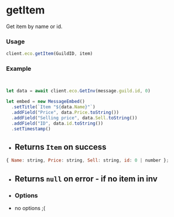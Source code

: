 # getItem

Get item by name or id. 

### Usage

```js
client.eco.getItem(GuildID, item) 
```

### Example

```js


let data = await client.eco.GetInv(message.guild.id, 0) 

let embed = new MessageEmbed()
  .setTitle(`Item "${data.Name}"`)
  .addField("Price", data.Price.toString())
  .addField("Selling price", data.Sell.toString())
  .addField("ID", data.id.toString())
  .setTimestamp()

```

- ## Returns `Item` on success
 
```js
{ Name: string, Price: string, Sell: string, id: 0 | number };
```

 - ## Returns `null` on error - if no item in inv

 - ### Options

- no options ;(
